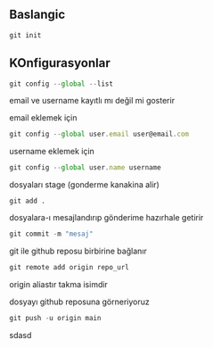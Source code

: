 ## Baslangic ##
```js
git init
```

## KOnfigurasyonlar ##
```js
git config --global --list
```
email ve username kayıtlı mı değil mi gosterir

email eklemek için
```js
git config --global user.email user@email.com
```

username eklemek için
```js
git config --global user.name username
```

<!--  -->
dosyaları stage (gonderme kanakina alir)
```
git add .
```

dosyalara-ı mesajlandırıp gönderime hazırhale getirir
```js
git commit -m "mesaj"
```

git ile github reposu birbirine bağlanır
```js
git remote add origin repo_url
```
origin aliastır takma isimdir



dosyayı github reposuna görneriyoruz
```js
git push -u origin main 
```

sdasd
